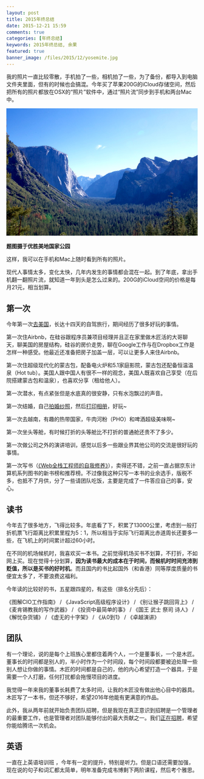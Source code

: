 ```yaml
---
layout: post
title: 2015年终总结
date: 2015-12-21 15:59
comments: true
categories: [年终总结]
keywords: 2015年终总结, 余果
featured: true
banner_image: /files/2015/12/yosemite.jpg
---
```


我的照片一直比较零散，手机拍了一些，相机拍了一些，为了备份，都导入到电脑文件夹里面，但有的时候也会搞混。今年买了苹果200G的iCloud存储空间，然后把所有的照片都放在OSX的“照片”软件中，通过“照片流”同步到手机和两台Mac中。

<!--more-->

![优胜美地国家公园](/files/2015/12/yosemite.jpg)

**题图摄于优胜美地国家公园**

这样，我可以在手机和Mac上随时看到所有的照片。

现代人事情太多，变化太快，几年内发生的事情都会混在一起。到了年底，拿出手机翻一翻照片流，就知道一年到头是怎么过来的。200G的iCloud空间的价格是每月21元，相当划算。

## 第一次

今年第一次[去美国](http://yuguo.us/weblog/usa/)，长达十四天的自驾旅行，期间经历了很多好玩的事情。

第一次住Airbnb，在硅谷跟程序员兼项目经理并且正在家里做木匠活的大哥聊天，聊美国的房屋结构，硅谷的房价走势，聊在Google工作与在Dropbox工作是怎样一种感受。他最近还准备把房子加盖一层，可以让更多人来住Airbnb。

第一次住超级现代化的蒙古包，配备电火炉和5.1家庭影院，蒙古包还配备恒温温泉（Hot tub）。美国人跟中国人有很不一样的观念，美国人既喜欢自己享受（在后院搭建蒙古包和温泉），也喜欢分享（租给他人）。

第一次潜水，有点紧张但是水底真的很安静，只有水泡飘过的声音。

第一次结婚，自己[拍婚纱照](http://yuguo.us/weblog/sell-wedding-dress/)，然后[打印相册](http://yuguo.us/weblog/solve-your-own-problem/)，好玩~

第一次去越南，有趣的热带国家，牛肉河粉（PHO）和啤酒超级美味啊~

第一次坐头等舱，有时候打折的头等舱比不打折的普通舱还贵不了多少。

第一次做公司之外的演讲培训，感觉以后多一些跟业界其他公司的交流是很好玩的事情。

第一次写书（[《Web全栈工程师的自我修养》](http://yuguo.us/weblog/full-stack-engineer/)），卖得还不错，之前一直占据京东计算机系列图书的新书榜和推荐榜。不过像我这种只写一本书的业余选手，版税不多，也抵不了月供，分了一些请团队吃饭，主要是完成了一件答应自己的事，安心。

## 读书

今年去了很多地方，飞得比较多。年底看了下，积累了13000公里，考虑到一般打折机票飞行距离比积累里程为5：1，所以相当于实际飞行距离比赤道周长还要多一些，在飞机上的时间累计超过60小时。

在不同的机场候机时，我喜欢买一本书。之前觉得机场买书不划算，不打折，不如网上买。现在觉得十分划算，**因为读书最大的成本在于时间，而候机时时间充沛到贬值，所以是买书的好时机**。而且国内的书比起国外（和香港）同等厚度质量的书便宜太多了，不要浪费这福利。

今年读的比较好的书，五星跟四星的，有这些（排名分先后）：

《图解CIO工作指南》 / 《JavaScript高级程序设计》 / 《别让猴子跳回背上》 / 《麦肯锡教我的写作武器》 / 《投资中最简单的事》 / 《国王 武士 祭司 诗人》 / 《解忧杂货铺》 / 《虚无的十字架》 / 《从0到1》 / 《卓越演讲》

## 团队

有一个理论，说的是每个上班族心里都住着两个人，一个是董事长，一个是木匠。董事长的时间都是别人的，半小时作为一个时间段，每个时间段都要被迫处理一些别人想让你做的事情。木匠的时间都是自己的，他的内心希望打造一个器具，于是需要一个人打磨，任何打扰都会拖慢项目的进度。

我觉得一年来我的董事长耗费了太多时间，让我的木匠没有做出他心目中的器具。木匠写了一本书，但还不够好，希望2016年他能有更满意的作品。

此外，我从两年前就开始负责团队招聘，但是我现在真正意识到招聘是一个管理者的最重要工作，也是管理者对团队能够付出的最大贡献之一。我们[正在招聘](http://yuguo.us/weblog/we-are-hiring/)，希望你能给腾讯一次机会。

## 英语

一直在上英语培训班 ，今年有一定的提升，特别是听力。但是口语还需要加强，现在说的句子和词汇都太简单，明年准备完成韦博剩下两阶课程，然后考个雅思。
